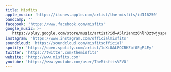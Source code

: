 ```yaml
---
title: Misfits
apple_music: 'https://itunes.apple.com/artist/the-misfits/id116250'
bandcamp: ''
facebook: 'https://www.facebook.com/misfits'
google_music: >-
   https://play.google.com/store/music/artist?id=A5lr2anxz6hlh3ztwjysprmux64
instagram: 'https://www.instagram.com/officialmisfits'
soundcloud: 'https://soundcloud.com/misfitsofficial'
spotify: 'https://open.spotify.com/artist/1cXi8ALPQCBHZbf0EgP4Ey'
twitter: 'https://twitter.com/themisfits'
website: 'http://www.misfits.com'
youtube: 'https://www.youtube.com/user/TheMisfitsVEVO'
---
```


